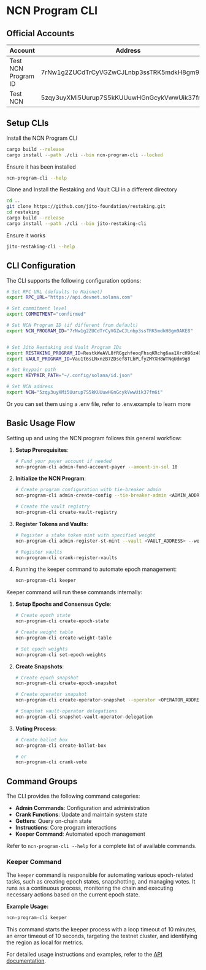 # NCN Program CLI

## Official Accounts

| Account             | Address                                      |
| ------------------- | -------------------------------------------- |
| Test NCN Program ID | 7rNw1g2ZUCdTrCyVGZwCJLnbp3ssTRK5mdkH8gm9AKE8 |
| Test NCN            | 5zqy3uyXMi5Uurup7S5kKUUuwHGnGcykVwwUik37fm6i |

## Setup CLIs

Install the NCN Program CLI

```bash
cargo build --release
cargo install --path ./cli --bin ncn-program-cli --locked
```

Ensure it has been installed

```bash
ncn-program-cli --help
```

Clone and Install the Restaking and Vault CLI in a different directory

```bash
cd ..
git clone https://github.com/jito-foundation/restaking.git
cd restaking
cargo build --release
cargo install --path ./cli --bin jito-restaking-cli
```

Ensure it works

```bash
jito-restaking-cli --help
```

## CLI Configuration

The CLI supports the following configuration options:

```bash
# Set RPC URL (defaults to Mainnet)
export RPC_URL="https://api.devnet.solana.com"

# Set commitment level
export COMMITMENT="confirmed"

# Set NCN Program ID (if different from default)
export NCN_PROGRAM_ID="7rNw1g2ZUCdTrCyVGZwCJLnbp3ssTRK5mdkH8gm9AKE8"


# Set Jito Restaking and Vault Program IDs
export RESTAKING_PROGRAM_ID=RestkWeAVL8fRGgzhfeoqFhsqKRchg6aa1XrcH96z4Q
export VAULT_PROGRAM_ID=Vau1t6sLNxnzB7ZDsef8TLbPLfyZMYXH8WTNqUdm9g8

# Set keypair path
export KEYPAIR_PATH="~/.config/solana/id.json"

# Set NCN address
export NCN="5zqy3uyXMi5Uurup7S5kKUUuwHGnGcykVwwUik37fm6i"
```

Or you can set them using a .env file, refer to .env.example to learn more

## Basic Usage Flow

Setting up and using the NCN program follows this general workflow:

1. **Setup Prerequisites**:

   ```bash
   # Fund your payer account if needed
   ncn-program-cli admin-fund-account-payer --amount-in-sol 10
   ```

2. **Initialize the NCN Program**:

   ```bash
   # Create program configuration with tie-breaker admin
   ncn-program-cli admin-create-config --tie-breaker-admin <ADMIN_ADDRESS>

   # Create the vault registry
   ncn-program-cli create-vault-registry
   ```

3. **Register Tokens and Vaults**:

   ```bash
   # Register a stake token mint with specified weight
   ncn-program-cli admin-register-st-mint --vault <VAULT_ADDRESS> --weight <WEIGHT> --keypair-path <NCN_ADMIN_KEYPAIR_PATH>

   # Register vaults
   ncn-program-cli crank-register-vaults
   ```

4. Running the keeper command to automate epoch management:

   ```bash
   ncn-program-cli keeper
   ```

Keeper command will run these commands internally:

1. **Setup Epochs and Consensus Cycle**:

   ```bash
   # Create epoch state
   ncn-program-cli create-epoch-state

   # Create weight table
   ncn-program-cli create-weight-table

   # Set epoch weights
   ncn-program-cli set-epoch-weights
   ```

1. **Create Snapshots**:

   ```bash
   # Create epoch snapshot
   ncn-program-cli create-epoch-snapshot

   # Create operator snapshot
   ncn-program-cli create-operator-snapshot --operator <OPERATOR_ADDRESS>

   # Snapshot vault-operator delegations
   ncn-program-cli snapshot-vault-operator-delegation
   ```

1. **Voting Process**:

   ```bash
   # Create ballot box
   ncn-program-cli create-ballot-box

   # or
   ncn-program-cli crank-vote
   ```

## Command Groups

The CLI provides the following command categories:

- **Admin Commands**: Configuration and administration
- **Crank Functions**: Update and maintain system state
- **Getters**: Query on-chain state
- **Instructions**: Core program interactions
- **Keeper Command**: Automated epoch management

Refer to `ncn-program-cli --help` for a complete list of available commands.

### Keeper Command

The `keeper` command is responsible for automating various epoch-related tasks, such as creating epoch states, snapshotting, and managing votes. It runs as a continuous process, monitoring the chain and executing necessary actions based on the current epoch state.

**Example Usage:**

```bash
ncn-program-cli keeper
```

This command starts the keeper process with a loop timeout of 10 minutes, an error timeout of 10 seconds, targeting the testnet cluster, and identifying the region as local for metrics.

For detailed usage instructions and examples, refer to the [API documentation](api-docs.md).
